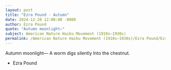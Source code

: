 ```yaml
---
layout: post
title: "Ezra Pound - Autumn"
date: 2024-12-28 12:00:00 -0000
author: Ezra Pound
quote: "Autumn moonlight—"
subject: American Nature Haiku Movement (1910s–1930s)
permalink: /American Nature Haiku Movement (1910s–1930s)/Ezra Pound/Ezra Pound - Autumn
---
```


Autumn moonlight—
A worm digs silently
Into the chestnut.

- Ezra Pound
